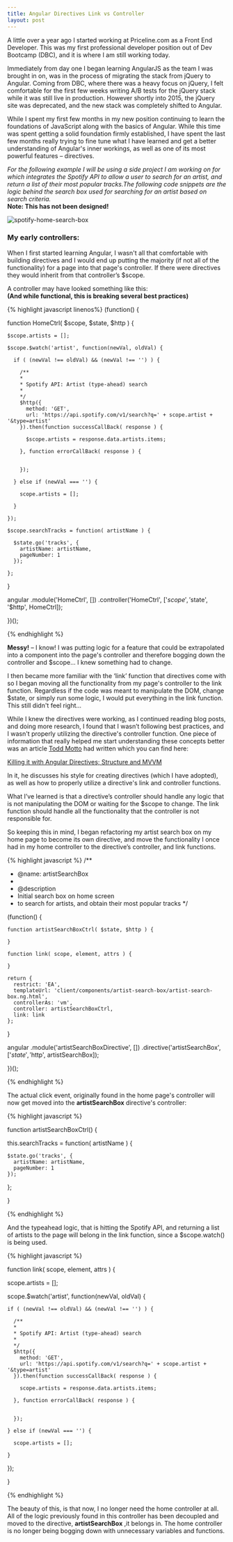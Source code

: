 ```yaml
---
title: Angular Directives Link vs Controller
layout: post
---
```


A little over a year ago I started working at Priceline.com as a Front End Developer. This was my first professional developer position out of Dev Bootcamp (DBC), and it is where I am still working today.

Immediately from day one I began learning AngularJS as the team I was brought in on, was in the process of migrating the stack from jQuery to Angular. Coming from DBC, where there was a heavy focus on jQuery, I felt comfortable for the first few weeks writing A/B tests for the jQuery stack while it was still live in production. However shortly into 2015, the jQuery site was deprecated, and the new stack was completely shifted to Angular.

While I spent my first few months in my new position continuing to learn the foundations of JavaScript along with the basics of Angular. While this time was spent getting a solid foundation firmly established, I have spent the last few months really trying to fine tune what I have learned and get a better understanding of Angular's inner workings, as well as one of its most powerful features – directives.

<i>For the following example I will be using a side project I am working on for which integrates the Spotify API to allow a user to search for an artist, and return a list of their most popular tracks.The following code snippets are the logic behind the search box used for searching for an artist based on search criteria.</i><br />
<b>Note: This has not been designed!</b>

<img src="/assets/blog_posts/2015-10-27/home-search-box.png" alt="spotify-home-search-box">

### My early controllers:

When I first started learning Angular, I wasn't all that comfortable with building directives and I would end up putting the majority (if not all of the functionality) for a page into that page's controller. If there were directives they would inherit from that controller’s $scope.

A controller may have looked something like this:<br />
<b>(And while functional, this is breaking several best practices)</b>

{% highlight javascript linenos%}
(function() {

  function HomeCtrl( $scope, $state, $http ) {

    $scope.artists = [];

    $scope.$watch('artist', function(newVal, oldVal) {

      if ( (newVal !== oldVal) && (newVal !== '') ) {

        /**
        *
        * Spotify API: Artist (type-ahead) search
        *
        */
        $http({
          method: 'GET',
          url: 'https://api.spotify.com/v1/search?q=' + scope.artist + '&type=artist'
        }).then(function successCallBack( response ) {

          $scope.artists = response.data.artists.items;

        }, function errorCallBack( response ) {


        });

      } else if (newVal === '') {

        scope.artists = [];

      }

    });

    $scope.searchTracks = function( artistName ) {

      $state.go('tracks', {
        artistName: artistName,
        pageNumber: 1
      });

    };

  }

  angular
    .module('HomeCtrl', [])
    .controller('HomeCtrl', ['$scope', '$state', '$http', HomeCtrl]);

})();

{% endhighlight %}

<b>Messy!</b> – I know! I was putting logic for a feature that could be extrapolated into a component into the page's controller and therefore bogging down the controller and $scope... I knew something had to change.

I then became more familiar with the ‘link’ function that directives come with so I began moving all the functionality from my page's controller to the link function. Regardless if the code was meant to manipulate the DOM, change $state, or simply run some logic, I would put everything in the link function. This still didn't feel right...

While I knew the directives were working, as I continued reading blog posts, and doing more research, I found that I wasn’t following best practices, and I wasn't properly utilizing the directive's controller function. One piece of information that really helped me start understanding these concepts better was an article <a href="http://toddmotto.com/">Todd Motto</a> had written which you can find here:

<a href="http://toddmotto.com/killing-it-with-angular-directives-structure-and-mvvm/">Killing it with Angular Directives; Structure and MVVM</a>

In it, he discusses his style for creating directives (which I have adopted), as well as how to properly utilize a directive's link and controller functions.

What I’ve learned is that a directive’s controller should handle any logic that is not manipulating the DOM or waiting for the $scope to change. The link function should handle all the functionality that the controller is not responsible for.

So keeping this in mind, I began refactoring my artist search box on my home page to become its own directive, and move the functionality I once had in my home controller to the directive’s controller, and link functions.

{% highlight javascript %}
/**
* @name: artistSearchBox
*
* @description
*   Initial search box on home screen
*   to search for artists, and obtain their most popular tracks
*/

(function() {

    function artistSearchBoxCtrl( $state, $http ) {

    }

    function link( scope, element, attrs ) {

    }

    return {
      restrict: 'EA',
      templateUrl: 'client/components/artist-search-box/artist-search-box.ng.html',
      controllerAs: 'vm',
      controller: artistSearchBoxCtrl,
      link: link
    };

  }

  angular
    .module('artistSearchBoxDirective', [])
    .directive('artistSearchBox', ['$state', '$http', artistSearchBox]);

})();

{% endhighlight %}

The actual click event, originally found in the home page's controller will now get moved into the <b>artistSearchBox</b> directive's controller:

{% highlight javascript %}

function artistSearchBoxCtrl() {

  this.searchTracks = function( artistName ) {

    $state.go('tracks', {
      artistName: artistName,
      pageNumber: 1
    });

  };

}

{% endhighlight %}

And the typeahead logic, that is hitting the Spotify API, and returning a list of artists to the page will belong in the link function, since a $scope.watch() is being used.

{% highlight javascript %}

function link( scope, element, attrs ) {

  scope.artists = [];

  scope.$watch('artist', function(newVal, oldVal) {

    if ( (newVal !== oldVal) && (newVal !== '') ) {

      /**
      *
      * Spotify API: Artist (type-ahead) search
      *
      */
      $http({
        method: 'GET',
        url: 'https://api.spotify.com/v1/search?q=' + scope.artist + '&type=artist'
      }).then(function successCallBack( response ) {

        scope.artists = response.data.artists.items;

      }, function errorCallBack( response ) {


      });

    } else if (newVal === '') {

      scope.artists = [];

    }

  });

}

{% endhighlight %}

The beauty of this, is that now, I no longer need the home controller at all. All of the logic previously found in this controller has been decoupled and moved to the directive, <b>artistSearchBox</b> ,it belongs in. The home controller is no longer being bogging down with unnecessary variables and functions.